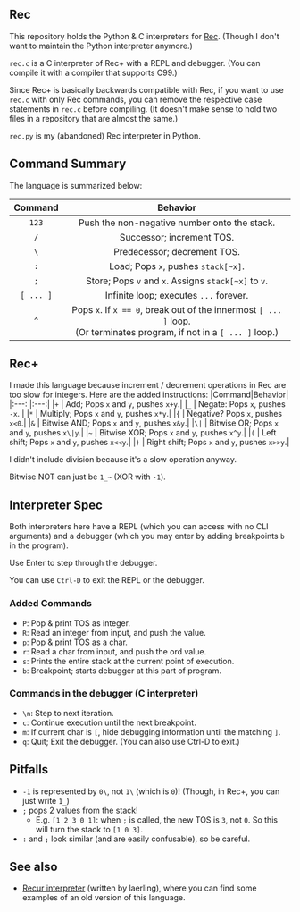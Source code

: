 ## Rec
This repository holds the Python & C interpreters for [Rec](https://esolangs.org/wiki/Rec). (Though I don't want to maintain the Python interpreter anymore.)

`rec.c` is a C interpreter of Rec+ with a REPL and debugger. (You can compile it with a compiler that supports C99.)

Since Rec+ is basically backwards compatible with Rec, if you want to use `rec.c` with only Rec commands, you can remove the respective case statements in `rec.c` before compiling. (It doesn't make sense to hold two files in a repository that are almost the same.)

`rec.py` is my (abandoned) Rec interpreter in Python.

## Command Summary
The language is summarized below:

|Command|Behavior|
|:--:| :--:|
|`123`| Push the non-negative number onto the stack.|
|`/`| Successor; increment TOS. |
|`\`| Predecessor; decrement TOS.|
|`:`| Load; Pops `x`, pushes `stack[~x]`. |
|`;`| Store; Pops `v` and `x`. Assigns `stack[~x]` to `v`.|
|`[ ... ]`| Infinite loop; executes <code>...</code> forever. |
|`^`| Pops `x`. If `x == 0`, break out of the innermost `[ ... ]` loop. <br>(Or terminates program, if not in a `[ ... ]` loop.) |

## Rec+
I made this language because increment / decrement operations in Rec are too slow for integers. Here are the added instructions:
|Command|Behavior|
|:---:  |:---:|
|`+`    | Add; Pops `x` and `y`, pushes `x+y`.|
|`_`    | Negate: Pops `x`, pushes `-x`. |
|`*`    | Multiply; Pops `x` and `y`, pushes `x*y`.|
|`{`    | Negative? Pops `x`, pushes `x<0`.|
|`&`    | Bitwise AND; Pops `x` and `y`, pushes `x&y`.|
|`\|`    | Bitwise OR; Pops `x` and `y`, pushes `x\|y`.|
|`~`    | Bitwise XOR; Pops `x` and `y`, pushes `x^y`.|
|`(`    | Left shift; Pops `x` and `y`, pushes `x<<y`.|
|`)`    | Right shift; Pops `x` and `y`, pushes `x>>y`.|

I didn't include division because it's a slow operation anyway.

Bitwise NOT can just be `1_~` (XOR with `-1`).

## Interpreter Spec
Both interpreters here have a REPL (which you can access with no CLI arguments) and a debugger (which you may enter by adding breakpoints `b` in the program).

Use Enter to step through the debugger.

You can use <code>Ctrl-D</code> to exit the REPL or the debugger.

### Added Commands
* `P`: Pop & print TOS as integer.
* `R`: Read an integer from input, and push the value.
* `p`: Pop & print TOS as a char.
* `r`: Read a char from input, and push the ord value.
* `s`: Prints the entire stack at the current point of execution.
* `b`: Breakpoint; starts debugger at this part of program.

### Commands in the debugger (C interpreter)
* `\n`: Step to next iteration.
* `c`: Continue execution until the next breakpoint.
* `m`: If current char is `[`, hide debugging information until the matching `]`.
* `q`: Quit; Exit the debugger. (You can also use Ctrl-D to exit.)

## Pitfalls
* `-1` is represented by `0\`, not `1\` (which is `0`)! (Though, in Rec+, you can just write `1_`)
* `;` pops 2 values from the stack!
  * E.g. `[1 2 3 0 1]`: when `;` is called, the new TOS is `3`, not `0`. So this will turn the stack to `[1 0 3]`.
* `:` and `;` look similar (and are easily confusable), so be careful.

## See also
* [Recur interpreter](https://github.com/laerling/recur/) (written by laerling), where you can find some examples of an old version of this language.
